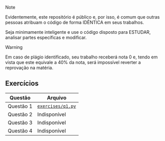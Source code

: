 > [!NOTE]
> Evidentemente, este repositório é público e, por isso, é comum que outras pessoas atribuam o código de forma IDÊNTICA em seus trabalhos.
> 
> Seja minimamente inteligente e use o código disposto para ESTUDAR, analisar partes específicas e modificar.

> [!WARNING]
> Em caso de plágio identificado, seu trabalho receberá nota 0 e, tendo em vista que este equivale a 40% da nota, será impossível reverter a reprovação na matéria.

## Exercícios

| Questão   | Arquivo                                                                            |
|-----------|------------------------------------------------------------------------------------|
| Questão 1 | [`exercises/q1.py`](https://github.com/avila-r/homework/blob/main/exercises/q1.py) |
| Questão 2 | Indisponível                                                                       |
| Questão 3 | Indisponível                                                                       |
| Questão 4 | Indisponível                                                                       | 
